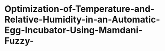 # Optimization-of-Temperature-and-Relative-Humidity-in-an-Automatic-Egg-Incubator-Using-Mamdani-Fuzzy-